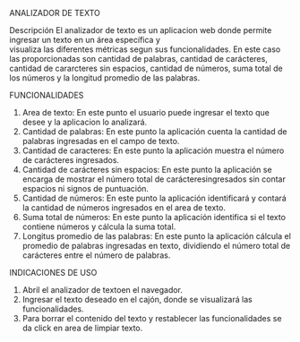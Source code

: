 ANALIZADOR DE TEXTO

Descripción
  El analizador de texto es un aplicacion web donde permite ingresar un texto en un área específica y       
  visualiza las diferentes métricas segun sus funcionalidades. En este caso las proporcionadas son cantidad 
  de palabras, cantidad de carácteres, cantidad de cararcteres sin espacios, cantidad de números, suma total 
  de los números y la longitud promedio de las palabras.

FUNCIONALIDADES

1. Area de texto: En este punto el usuario puede ingresar el texto que desee y la aplicacion lo analizará.
2. Cantidad de palabras: En este punto la aplicación cuenta la cantidad de palabras ingresadas en el campo      de texto.
3. Cantidad de caracteres: En este punto la aplicación muestra el número de carácteres ingresados.
4. Cantidad de carácteres sin espacios: En este punto la aplicación se encarga de mostrar el número total de    carácteresingresados sin contar espacios ni signos de puntuación.
5. Cantidad de números: En este punto la aplicación identificará y contará la cantidad de números ingresados    en el area de texto.
6. Suma total de números: En este punto la aplicación identifica si el texto contiene números y cálcula la      suma total.
7. Longitus promedio de las palabras: En este punto la aplicación cálcula el promedio de palabras ingresadas    en texto, dividiendo el número total de carácteres entre el número de palabras.

INDICACIONES DE USO

1. Abril el analizador de textoen el navegador.
2. Ingresar el texto deseado en el cajón, donde se visualizará las funcionalidades.
3. Para borrar el contenido del texto y restablecer las funcionalidades se da click en area de limpiar texto.















